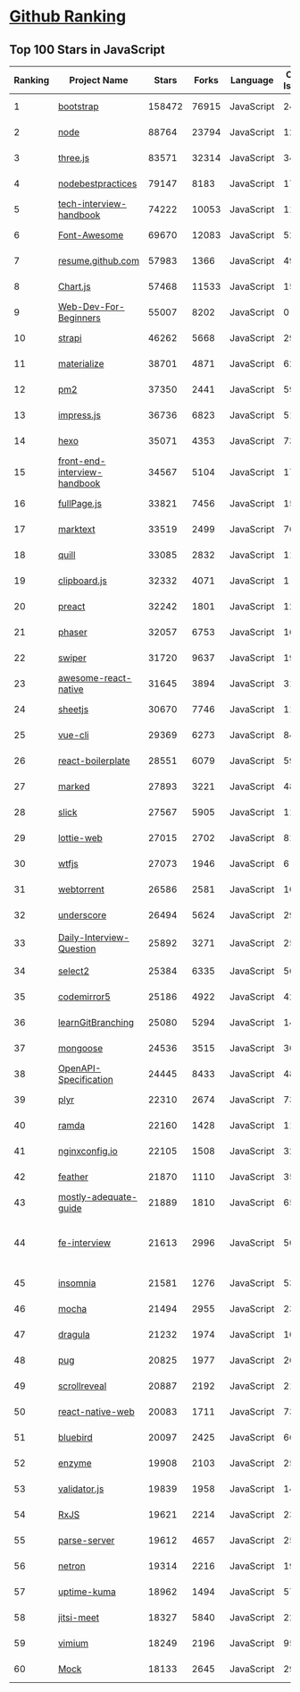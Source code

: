 [Github Ranking](../README.md)
==========

## Top 100 Stars in JavaScript

| Ranking | Project Name | Stars | Forks | Language | Open Issues | Description | Last Commit |
| ------- | ------------ | ----- | ----- | -------- | ----------- | ----------- | ----------- |
| 1 | [bootstrap](https://github.com/twbs/bootstrap) | 158472 | 76915 | JavaScript | 242 | The most popular HTML, CSS, and JavaScript framework for developing responsive, mobile first projects on the web. | 2022-07-14T00:59:26Z |
| 2 | [node](https://github.com/nodejs/node) | 88764 | 23794 | JavaScript | 1294 | Node.js JavaScript runtime :sparkles::turtle::rocket::sparkles: | 2022-07-14T00:25:33Z |
| 3 | [three.js](https://github.com/mrdoob/three.js) | 83571 | 32314 | JavaScript | 346 | JavaScript 3D Library. | 2022-07-13T19:22:47Z |
| 4 | [nodebestpractices](https://github.com/goldbergyoni/nodebestpractices) | 79147 | 8183 | JavaScript | 17 | :white_check_mark:  The Node.js best practices list (June 2022) | 2022-07-10T07:29:24Z |
| 5 | [tech-interview-handbook](https://github.com/yangshun/tech-interview-handbook) | 74222 | 10053 | JavaScript | 11 | 💯 Curated interview preparation materials for busy engineers | 2022-07-11T05:03:19Z |
| 6 | [Font-Awesome](https://github.com/FortAwesome/Font-Awesome) | 69670 | 12083 | JavaScript | 5280 | The iconic SVG, font, and CSS toolkit | 2022-06-10T14:41:24Z |
| 7 | [resume.github.com](https://github.com/resume/resume.github.com) | 57983 | 1366 | JavaScript | 49 | Resumes generated using the GitHub informations | 2022-01-24T03:34:10Z |
| 8 | [Chart.js](https://github.com/chartjs/Chart.js) | 57468 | 11533 | JavaScript | 154 | Simple HTML5 Charts using the <canvas> tag | 2022-07-12T13:15:54Z |
| 9 | [Web-Dev-For-Beginners](https://github.com/microsoft/Web-Dev-For-Beginners) | 55007 | 8202 | JavaScript | 0 | 24 Lessons, 12 Weeks, Get Started as a Web Developer | 2022-07-13T15:14:30Z |
| 10 | [strapi](https://github.com/strapi/strapi) | 46262 | 5668 | JavaScript | 294 | 🚀 Open source Node.js Headless CMS to easily build customisable APIs | 2022-07-14T01:55:10Z |
| 11 | [materialize](https://github.com/Dogfalo/materialize) | 38701 | 4871 | JavaScript | 621 | Materialize, a CSS Framework based on Material Design | 2022-06-01T15:22:36Z |
| 12 | [pm2](https://github.com/Unitech/pm2) | 37350 | 2441 | JavaScript | 596 | Node.js Production Process Manager with a built-in Load Balancer. | 2022-07-01T17:15:25Z |
| 13 | [impress.js](https://github.com/impress/impress.js) | 36736 | 6823 | JavaScript | 51 | It's a presentation framework based on the power of CSS3 transforms and transitions in modern browsers and inspired by the idea behind prezi.com. | 2022-07-05T06:44:52Z |
| 14 | [hexo](https://github.com/hexojs/hexo) | 35071 | 4353 | JavaScript | 73 | A fast, simple & powerful blog framework, powered by Node.js. | 2022-07-06T14:41:12Z |
| 15 | [front-end-interview-handbook](https://github.com/yangshun/front-end-interview-handbook) | 34567 | 5104 | JavaScript | 17 | ⚡️ Front End interview preparation materials for busy engineers | 2022-07-10T04:33:46Z |
| 16 | [fullPage.js](https://github.com/alvarotrigo/fullPage.js) | 33821 | 7456 | JavaScript | 155 | fullPage plugin by Alvaro Trigo. Create full screen pages fast and simple | 2022-07-11T10:36:22Z |
| 17 | [marktext](https://github.com/marktext/marktext) | 33519 | 2499 | JavaScript | 761 | 📝A simple and elegant markdown editor, available for Linux, macOS and Windows. | 2022-07-02T11:38:23Z |
| 18 | [quill](https://github.com/quilljs/quill) | 33085 | 2832 | JavaScript | 1154 | Quill is a modern WYSIWYG editor built for compatibility and extensibility. | 2022-07-06T09:06:14Z |
| 19 | [clipboard.js](https://github.com/zenorocha/clipboard.js) | 32332 | 4071 | JavaScript | 1 | :scissors: Modern copy to clipboard. No Flash. Just 3kb gzipped :clipboard: | 2022-05-05T10:31:43Z |
| 20 | [preact](https://github.com/preactjs/preact) | 32242 | 1801 | JavaScript | 129 | ⚛️ Fast 3kB React alternative with the same modern API. Components & Virtual DOM. | 2022-07-13T18:05:03Z |
| 21 | [phaser](https://github.com/photonstorm/phaser) | 32057 | 6753 | JavaScript | 163 | Phaser is a fun, free and fast 2D game framework for making HTML5 games for desktop and mobile web browsers, supporting Canvas and WebGL rendering. | 2022-07-12T15:28:18Z |
| 22 | [swiper](https://github.com/nolimits4web/swiper) | 31720 | 9637 | JavaScript | 195 | Most modern mobile touch slider with hardware accelerated transitions | 2022-07-13T10:55:02Z |
| 23 | [awesome-react-native](https://github.com/jondot/awesome-react-native) | 31645 | 3894 | JavaScript | 31 | Awesome React Native components, news, tools, and learning material! | 2022-07-10T13:35:06Z |
| 24 | [sheetjs](https://github.com/SheetJS/sheetjs) | 30670 | 7746 | JavaScript | 119 | :green_book: SheetJS Community Edition -- Spreadsheet Data Toolkit | 2022-07-13T10:10:34Z |
| 25 | [vue-cli](https://github.com/vuejs/vue-cli) | 29369 | 6273 | JavaScript | 846 | 🛠️ webpack-based tooling for Vue.js Development | 2022-07-12T09:21:24Z |
| 26 | [react-boilerplate](https://github.com/react-boilerplate/react-boilerplate) | 28551 | 6079 | JavaScript | 59 | :fire: A highly scalable, offline-first foundation with the best developer experience and a focus on performance and best practices. | 2022-06-08T19:17:43Z |
| 27 | [marked](https://github.com/markedjs/marked) | 27893 | 3221 | JavaScript | 48 | A markdown parser and compiler. Built for speed. | 2022-07-11T15:17:48Z |
| 28 | [slick](https://github.com/kenwheeler/slick) | 27567 | 5905 | JavaScript | 1133 | the last carousel you'll ever need | 2022-06-28T09:40:00Z |
| 29 | [lottie-web](https://github.com/airbnb/lottie-web) | 27015 | 2702 | JavaScript | 816 | Render After Effects animations natively on Web, Android and iOS, and React Native. http://airbnb.io/lottie/ | 2022-07-13T12:18:30Z |
| 30 | [wtfjs](https://github.com/denysdovhan/wtfjs) | 27073 | 1946 | JavaScript | 6 | 🤪 A list of funny and tricky JavaScript examples | 2022-07-11T06:35:32Z |
| 31 | [webtorrent](https://github.com/webtorrent/webtorrent) | 26586 | 2581 | JavaScript | 104 | ⚡️ Streaming torrent client for the web | 2022-07-10T17:01:03Z |
| 32 | [underscore](https://github.com/jashkenas/underscore) | 26494 | 5624 | JavaScript | 29 | JavaScript's utility _ belt | 2022-06-02T12:42:45Z |
| 33 | [Daily-Interview-Question](https://github.com/Advanced-Frontend/Daily-Interview-Question) | 25892 | 3271 | JavaScript | 252 | 我是依扬（木易杨），公众号「高级前端进阶」作者，每天搞定一道前端大厂面试题，祝大家天天进步，一年后会看到不一样的自己。 | 2020-11-09T01:07:00Z |
| 34 | [select2](https://github.com/select2/select2) | 25384 | 6335 | JavaScript | 56 | Select2 is a jQuery based replacement for select boxes. It supports searching, remote data sets, and infinite scrolling of results. | 2022-07-07T05:53:00Z |
| 35 | [codemirror5](https://github.com/codemirror/codemirror5) | 25186 | 4922 | JavaScript | 425 | In-browser code editor (version 5, legacy) | 2022-07-13T19:43:37Z |
| 36 | [learnGitBranching](https://github.com/pcottle/learnGitBranching) | 25080 | 5294 | JavaScript | 14 | An interactive git visualization and tutorial. Aspiring students of git can use this app to educate and challenge themselves towards mastery of git! | 2022-07-04T21:32:55Z |
| 37 | [mongoose](https://github.com/Automattic/mongoose) | 24536 | 3515 | JavaScript | 304 | MongoDB object modeling designed to work in an asynchronous environment. | 2022-07-13T15:52:15Z |
| 38 | [OpenAPI-Specification](https://github.com/OAI/OpenAPI-Specification) | 24445 | 8433 | JavaScript | 480 | The OpenAPI Specification Repository | 2022-07-02T20:16:21Z |
| 39 | [plyr](https://github.com/sampotts/plyr) | 22310 | 2674 | JavaScript | 730 | A simple HTML5, YouTube and Vimeo player | 2022-06-10T18:46:18Z |
| 40 | [ramda](https://github.com/ramda/ramda) | 22160 | 1428 | JavaScript | 110 | :ram: Practical functional Javascript | 2022-06-28T11:18:49Z |
| 41 | [nginxconfig.io](https://github.com/digitalocean/nginxconfig.io) | 22105 | 1508 | JavaScript | 32 | ⚙️ NGINX config generator on steroids 💉 | 2022-07-12T12:00:37Z |
| 42 | [feather](https://github.com/feathericons/feather) | 21870 | 1110 | JavaScript | 356 | Simply beautiful open source icons | 2022-07-13T22:31:52Z |
| 43 | [mostly-adequate-guide](https://github.com/MostlyAdequate/mostly-adequate-guide) | 21889 | 1810 | JavaScript | 65 | Mostly adequate guide to FP (in javascript) | 2022-05-10T13:24:43Z |
| 44 | [fe-interview](https://github.com/haizlin/fe-interview) | 21613 | 2996 | JavaScript | 5056 | 前端面试每日 3+1，以面试题来驱动学习，提倡每日学习与思考，每天进步一点！每天早上5点纯手工发布面试题（死磕自己，愉悦大家），6000+道前端面试题全面覆盖，HTML/CSS/JavaScript/Vue/React/Nodejs/TypeScript/ECMAScritpt/Webpack/Jquery/小程序/软技能…… | 2022-07-13T20:49:12Z |
| 45 | [insomnia](https://github.com/Kong/insomnia) | 21581 | 1276 | JavaScript | 536 | The open-source, cross-platform API client for GraphQL, REST, and gRPC. | 2022-07-13T22:43:36Z |
| 46 | [mocha](https://github.com/mochajs/mocha) | 21494 | 2955 | JavaScript | 236 | ☕️ simple, flexible, fun javascript test framework for node.js & the browser | 2022-07-05T15:58:49Z |
| 47 | [dragula](https://github.com/bevacqua/dragula) | 21232 | 1974 | JavaScript | 103 | :ok_hand: Drag and drop so simple it hurts | 2022-06-03T19:26:33Z |
| 48 | [pug](https://github.com/pugjs/pug) | 20825 | 1977 | JavaScript | 265 | Pug – robust, elegant, feature rich template engine for Node.js | 2022-07-05T01:30:31Z |
| 49 | [scrollreveal](https://github.com/jlmakes/scrollreveal) | 20887 | 2192 | JavaScript | 21 | Animate elements as they scroll into view. | 2022-03-24T13:10:08Z |
| 50 | [react-native-web](https://github.com/necolas/react-native-web) | 20083 | 1711 | JavaScript | 73 | Development monorepo for "React Native for Web" | 2022-07-12T20:06:55Z |
| 51 | [bluebird](https://github.com/petkaantonov/bluebird) | 20097 | 2425 | JavaScript | 66 | :bird: :zap: Bluebird is a full featured promise library with unmatched performance. | 2022-05-05T13:51:54Z |
| 52 | [enzyme](https://github.com/enzymejs/enzyme) | 19908 | 2103 | JavaScript | 256 | JavaScript Testing utilities for React | 2022-06-13T17:00:34Z |
| 53 | [validator.js](https://github.com/validatorjs/validator.js) | 19839 | 1958 | JavaScript | 144 | String validation | 2022-07-12T01:45:59Z |
| 54 | [RxJS](https://github.com/Reactive-Extensions/RxJS) | 19621 | 2214 | JavaScript | 231 | The Reactive Extensions for JavaScript | 2018-04-18T20:17:39Z |
| 55 | [parse-server](https://github.com/parse-community/parse-server) | 19612 | 4657 | JavaScript | 252 | API server module for Node/Express | 2022-07-09T03:44:32Z |
| 56 | [netron](https://github.com/lutzroeder/netron) | 19314 | 2216 | JavaScript | 19 | Visualizer for neural network, deep learning, and machine learning models | 2022-07-13T03:53:32Z |
| 57 | [uptime-kuma](https://github.com/louislam/uptime-kuma) | 18962 | 1494 | JavaScript | 574 | A fancy self-hosted monitoring tool | 2022-07-13T23:37:50Z |
| 58 | [jitsi-meet](https://github.com/jitsi/jitsi-meet) | 18327 | 5840 | JavaScript | 225 | Jitsi Meet - Secure, Simple and Scalable Video Conferences that you use as a standalone app or embed in your web application. | 2022-07-14T02:14:20Z |
| 59 | [vimium](https://github.com/philc/vimium) | 18249 | 2196 | JavaScript | 958 | The hacker's browser. | 2022-07-11T16:28:18Z |
| 60 | [Mock](https://github.com/nuysoft/Mock) | 18133 | 2645 | JavaScript | 290 | A simulation data generator | 2022-06-23T01:18:31Z |


